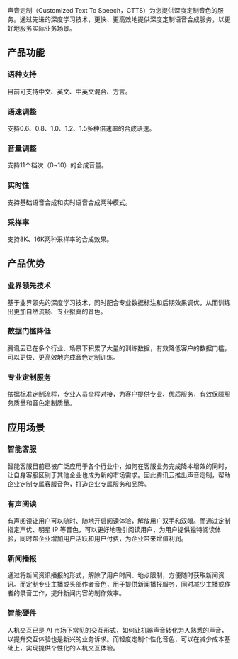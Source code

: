 声音定制（Customized Text To Speech，CTTS）为您提供深度定制音色的服务。通过先进的深度学习技术，更快、更高效地提供深度定制语音合成服务，以更好地服务实际业务场景。

## 产品功能

### 语种支持

目前可支持中文、英文、中英文混合、方言。

### 语速调整

支持0.6、0.8、1.0、1.2、1.5多种倍速率的合成语速。

### 音量调整

支持11个档次（0~10）的合成音量。

### 实时性

支持基础语音合成和实时语音合成两种模式。

### 采样率

支持8K、16K两种采样率的合成效果。

## 产品优势

### 业界领先技术

基于业界领先的深度学习技术，同时配合专业数据标注和后期效果调优，从而训练出更加自然流畅、专业拟真的音色。

### 数据门槛降低

腾讯云已在多个行业、场景下积累了大量的训练数据，有效降低客户的数据门槛，可以更快、更高效地完成音色定制训练。

### 专业定制服务

依据标准定制流程，专业人员全程对接，为客户提供专业、优质服务，有效保障服务质量和音色定制质量。

## 应用场景

### 智能客服

智能客服目前已被广泛应用于各个行业中，如何在客服业务完成降本增效的同时，让自身客服区别于其他企业也成为新的市场需求。因此腾讯云推出声音定制，帮助企业定制专属客服音色，打造企业专属服务和品牌。

### 有声阅读

有声阅读让用户可以随时、随地开启阅读体验，解放用户双手和双眼。而通过定制指定声优、明星 IP 等音色，可以更好地吸引阅读用户，为用户提供独特阅读体验，同时帮企业增加用户活跃和用户付费，为企业带来增值利润。

### 新闻播报

通过将新闻资讯播报的形式，解除了用户时间、地点限制，方便随时获取新闻资讯。而定制专业主播或头部作者音色，用于提供新闻播报服务，同时减少主播或作者的录音工作，提升新闻内容的制作效率。

### 智能硬件

人机交互已是 AI 市场下常见的交互形式，如何让机器声音转化为人熟悉的声音，以提升交互体验也是新兴的业务诉求。而轻度定制个性化音色，可以在减少成本基础上，实现提供个性化的人机交互体验。

